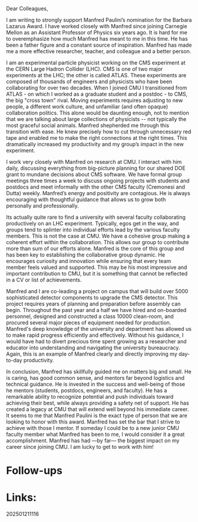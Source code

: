 Dear Colleagues, 


I am writing to strongly support Manfred Paulini’s nomination for the Barbara Lazarus Award. I have worked closely with Manfred since joining Carnegie Mellon as an Assistant Professor of Physics six years ago. It is hard for me to overemphasize how much Manfred has meant to me in this time. He has been a father figure and a constant source of inspiration. Manfred has made me a more effective researcher, teacher, and colleague and a better person. 

I am an experimental particle physicist working on the CMS experiment at the CERN Large Hadron Collider (LHC). CMS is one of two major experiments at the LHC; the other is called ATLAS. These experiments are composed of thousands of engineers and physicists who have been collaborating for over two decades. When I joined CMU I transitioned from ATLAS - on which I worked as a graduate student and a postdoc  - to CMS, the big "cross town" rival. Moving experiments requires adjusting to new people, a different work culture, and unfamiliar (and often opaque) collaboration politics. This alone would be daunting enough, not to mention that we are talking about large collections of physicists -- not typically the most graceful social animals. Manfred shepherded me through this transition with ease. He knew precisely how to cut through unnecessary red tape and enabled me to make the right connections at the right times. This dramatically increased my productivity and my group’s impact in the new experiment.

I work very closely with Manfred on research at CMU. I interact with him daily, discussing everything from big-picture planning for our shared DOE grant to mundane decisions about CMS software. We have formal group meetings three times a week to discuss ongoing projects with students and postdocs and meet informally with the other CMS faculty (Cremonesi and Dutta) weekly. Manfred’s energy and positivity are contagious. He is always encouraging with thoughtful guidance that allows us to grow both personally and professionally.

Its actually quite rare to find a university with several faculty collaborating productively on an LHC experiment. Typically, egos get in the way, and groups tend to splinter into individual efforts lead by the various faculty members. This is not the case at CMU. We have a cohesive group making a coherent effort within the collaboration. This allows our group to contribute more than sum of our efforts alone. Manfred is the core of this group and has been key to establishing the collaborative group dynamic. He encourages curiosity and innovation while ensuring that every team member feels valued and supported. This may be his most impressive and important contribution to CMU, but it is something that cannot be reflected in a CV or list of achievements.

Manfred and I are co-leading a project on campus that will build over 5000 sophisticated detector components to upgrade the CMS detector. This project requires years of planning and preparation before assembly can begin. Throughout the past year and a half we have hired and on-boarded personnel, designed and constructed a class 10000 clean-room, and procured several major pieces of equipment needed for production. Manfred's deep knowledge of the university and department has allowed us to make rapid progress efficiently and effectively. Without his guidance, I would have had to divert precious time spent growing as a researcher and educator into understanding and navigating the university bureaucracy. Again, this is an example of Manfred clearly and directly improving my day-to-day productivity. 

In conclusion, Manfred has skillfully guided me on matters big and small. He is caring, has good common sense, and mentors far beyond logistics and technical guidance. He is invested in the success and well-being of those he mentors (students, postdocs, engineers, and faculty). He has a remarkable ability to recognize potential and push individuals toward achieving their best, while always providing a safety net of support. He has created a legacy at CMU that will extend well beyond his immediate career. It seems to me that Manfred Paulini is the exact type of person that we are looking to honor with this award. Manfred has set the bar that I strive to achieve with those I mentor. If someday I could be to a new junior CMU faculty member what Manfred has been to me, I would consider it a great accomplishment. Manfred has had —by far— the biggest impact on my career since joining CMU. I am lucky to get to work with him!


# Follow-ups


# Links: 



202501211116
